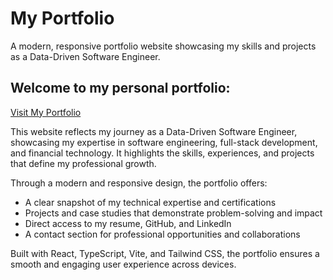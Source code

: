 <h1> My Portfolio </h1>

A modern, responsive portfolio website showcasing my skills and projects as a Data-Driven Software Engineer.

<h2>Welcome to my personal portfolio: </h2>
<a href="https://nashish-portfolio.vercel.app" target="_blank">
  Visit My Portfolio
</a>

<p>
This website reflects my journey as a Data-Driven Software Engineer, showcasing my expertise in software engineering, full-stack development, and financial technology. It highlights the skills, experiences, and projects that define my professional growth.
</p>

<p>
Through a modern and responsive design, the portfolio offers:
</p>

<ul>
  <li>A clear snapshot of my technical expertise and certifications</li>
  <li>Projects and case studies that demonstrate problem-solving and impact</li>
  <li>Direct access to my resume, GitHub, and LinkedIn</li>
  <li>A contact section for professional opportunities and collaborations</li>
</ul>

<p>
Built with React, TypeScript, Vite, and Tailwind CSS, the portfolio ensures a smooth and engaging user experience across devices.
</p>

